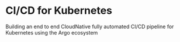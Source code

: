 # CI/CD for Kubernetes

Building an end to end CloudNative fully automated CI/CD pipeline for Kubernetes using the Argo ecosystem
